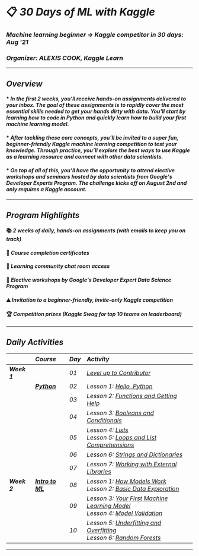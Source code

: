 # 📋 _30 Days of ML with Kaggle_
### _Machine learning beginner → Kaggle competitor in 30 days: Aug '21_
### _Organizer: ALEXIS COOK, Kaggle Learn_
---
## _Overview_
#### * _In the first 2 weeks, you’ll receive hands-on assignments delivered to your inbox. The goal of these assignments is to rapidly cover the most essential skills needed to get your hands dirty with data. You'll start by learning how to code in Python and quickly learn how to build your first machine learning model._
#### * _After tackling these core concepts, you’ll be invited to a super fun, beginner-friendly Kaggle machine learning competition to test your knowledge. Through practice, you’ll explore the best ways to use Kaggle as a learning resource and connect with other data scientists._
#### * _On top of all of this, you’ll have the opportunity to attend elective workshops and seminars hosted by data scientists from Google's Developer Experts Program. The challenge kicks off on August 2nd and only requires a Kaggle account._
---
## _Program Highlights_
#### 📚 _2 weeks of daily, hands-on assignments (with emails to keep you on track)_
#### 📃 _Course completion certificates_	  
#### 💬 _Learning community chat room access_  
#### 🎥 _Elective workshops by Google's Developer Expert Data Science Program_	  
#### ⛰️ _Invitation to a beginner-friendly, invite-only Kaggle competition_	  
#### 🏆 _Competition prizes (Kaggle Swag for top 10 teams on leaderboard)_  
---
## _Daily Activities_
|        | _Course_ | _Day_ | _Activity_ | 
| ------ | :---------- | :--- |  :--- |
| **_Week 1_** || _01_ | [_Level up to Contributor_](Activities/Day%20%2301) | 
|| **_[Python](Certificates/Python.png)_** | _02_ | _Lesson 1: [Hello, Python](Activities/Day%20%2302)_ |
||| _03_ |_Lesson 2: [Functions and Getting Help](Activities/Day%20%2303)_ |
||| _04_ | _Lesson 3: [Booleans and Conditionals](Activities/Day%20%2304)_ |
||| _05_ | _Lesson 4: [Lists](Activities/Day%20%2305) <br> Lesson 5: [Loops and List Comprehensions](Activities/Day%20%2305)_ |
||| _06_ | _Lesson 6: [Strings and Dictionaries](Activities/Day%20%2306)_ |
||| _07_ | _Lesson 7: [Working with External Libraries](Activities/Day%20%2307)_ |
| **_Week 2_** | **_[Intro to ML](Certificates/Python.png)_** | _08_ | _Lesson 1: [How Models Work](Activities/Day%20%2308) <br> Lesson 2: [Basic Data Exploration](Activities/Day%20%2308)_| 
||| _09_ | _Lesson 3: [Your First Machine Learning Model](Activities/Day%20%2309) <br> Lesson 4: [Model Validation](Activities/Day%20%2309)_| 
||| _10_ | _Lesson 5: [Underfitting and Overfitting](Activities/Day%20%2310) <br> Lesson 6: [Random Forests](Activities/Day%20%2310)_| 
---

